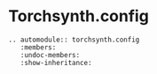 Torchsynth.config
===================

```{eval-rst}
.. automodule:: torchsynth.config
   :members:
   :undoc-members:
   :show-inheritance:
```
